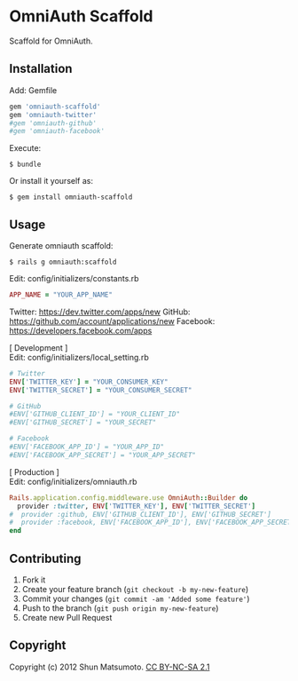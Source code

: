 # OmniAuth Scaffold

Scaffold for OmniAuth.

## Installation

Add: Gemfile

```ruby
gem 'omniauth-scaffold'
gem 'omniauth-twitter'
#gem 'omniauth-github'
#gem 'omniauth-facebook'
```

Execute:

    $ bundle

Or install it yourself as:

    $ gem install omniauth-scaffold

## Usage

Generate omniauth scaffold:

    $ rails g omniauth:scaffold

Edit: config/initializers/constants.rb

```ruby
APP_NAME = "YOUR_APP_NAME"
```

Twitter: https://dev.twitter.com/apps/new
GitHub: https://github.com/account/applications/new
Facebook: https://developers.facebook.com/apps

[ Development ]  
Edit: config/initializers/local_setting.rb

```ruby
# Twitter
ENV['TWITTER_KEY'] = "YOUR_CONSUMER_KEY"
ENV['TWITTER_SECRET'] = "YOUR_CONSUMER_SECRET"

# GitHub
#ENV['GITHUB_CLIENT_ID'] = "YOUR_CLIENT_ID"
#ENV['GITHUB_SECRET'] = "YOUR_SECRET"

# Facebook
#ENV['FACEBOOK_APP_ID'] = "YOUR_APP_ID"
#ENV['FACEBOOK_APP_SECRET'] = "YOUR_APP_SECRET"
```

[ Production ]  
Edit: config/initializers/omniauth.rb

```ruby
Rails.application.config.middleware.use OmniAuth::Builder do
  provider :twitter, ENV['TWITTER_KEY'], ENV['TWITTER_SECRET']
#  provider :github, ENV['GITHUB_CLIENT_ID'], ENV['GITHUB_SECRET']
#  provider :facebook, ENV['FACEBOOK_APP_ID'], ENV['FACEBOOK_APP_SECRET']
end
```

## Contributing

1. Fork it
2. Create your feature branch (`git checkout -b my-new-feature`)
3. Commit your changes (`git commit -am 'Added some feature'`)
4. Push to the branch (`git push origin my-new-feature`)
5. Create new Pull Request

## Copyright

Copyright (c) 2012 Shun Matsumoto. <a href="http://creativecommons.org/licenses/by-nc-sa/2.1/jp/" target="_blank">CC BY-NC-SA 2.1</a>
